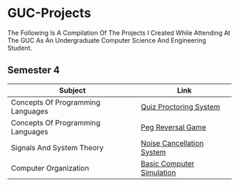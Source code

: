 # GUC-Projects
The Following Is A Compilation Of The Projects I Created While Attending At The GUC As An Undergraduate Computer Science And Engineering Student.

## Semester 4
| Subject | Link |
| --- | --- |
| Concepts Of Programming Languages | [Quiz Proctoring System](https://github.com/yehiarasheed/Quiz-Proctoring-System) |
| Concepts Of Programming Languages | [Peg Reversal Game](https://github.com/yehiarasheed/Peg-Reversal-Game) |
| Signals And System Theory | [Noise Cancellation System](https://github.com/yehiarasheed/Noise-Cancellation-System) |
| Computer Organization | [Basic Computer Simulation](https://github.com/yehiarasheed/Basic-Computer-Simulation) |




